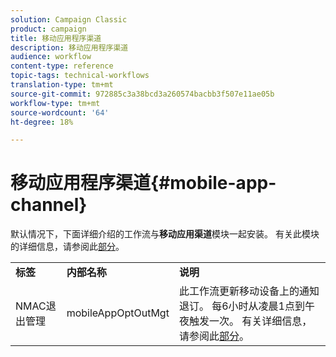 ```yaml
---
solution: Campaign Classic
product: campaign
title: 移动应用程序渠道
description: 移动应用程序渠道
audience: workflow
content-type: reference
topic-tags: technical-workflows
translation-type: tm+mt
source-git-commit: 972885c3a38bcd3a260574bacbb3f507e11ae05b
workflow-type: tm+mt
source-wordcount: '64'
ht-degree: 18%

---
```



# 移动应用程序渠道{#mobile-app-channel}

默认情况下，下面详细介绍的工作流与&#x200B;**移动应用渠道**&#x200B;模块一起安装。 有关此模块的详细信息，请参阅此[部分](../../delivery/using/about-mobile-app-channel.md)。

<table> 
 <tbody> 
  <tr> 
   <td> <strong>标签</strong><br /> </td> 
   <td> <strong>内部名称</strong><br /> </td> 
   <td> <strong>说明</strong><br /> </td> 
  </tr> 
  <tr> 
   <td> <span class="uicontrol">NMAC退出管理</span> <br /> </td> 
   <td> <span class="uicontrol">mobileAppOptOutMgt</span> <br /> </td> 
   <td> 此工作流更新移动设备上的通知退订。 每6小时从凌晨1点到午夜触发一次。 有关详细信息，请参阅此<a href="../../delivery/using/understanding-quarantine-management.md#push-notification-quarantines">部分</a>。<br /> </td> 
  </tr> 
 </tbody> 
</table>

